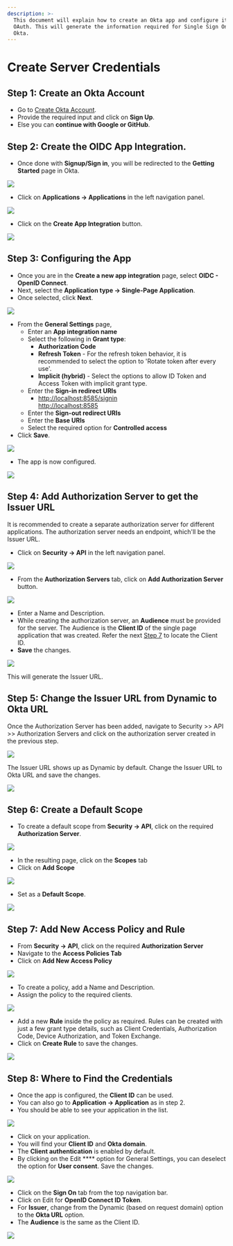 ```yaml
---
description: >-
  This document will explain how to create an Okta app and configure it for
  OAuth. This will generate the information required for Single Sign On with
  Okta.
---
```


# Create Server Credentials

## Step 1: Create an Okta Account

* Go to [Create Okta Account](https://developer.okta.com/signup/).
* Provide the required input and click on **Sign Up**.
* Else you can **continue with Google or GitHub**.

## Step 2: Create the OIDC App Integration.

* Once done with **Signup/Sign in**, you will be redirected to the **Getting Started** page in Okta.

![](<../../../docs/.gitbook/assets/image (56) (1).png>)

* Click on **Applications -> Applications** in the left navigation panel.

![](<../../../docs/.gitbook/assets/image (10) (1).png>)

* Click on the **Create App Integration** button.

![](<../../../.gitbook/assets/image (11) (1) (1) (1).png>)

## Step 3: Configuring the App

* Once you are in the **Create a new app integration** page, select **OIDC - OpenID Connect**.
* Next, select the **Application type -> Single-Page Application**.
* Once selected, click **Next**.

![](<../../../docs/.gitbook/assets/image (41) (1).png>)

* From the **General Settings** page,
  * Enter an **App integration name**
  * Select the following in **Grant type**:
    * **Authorization Code**
    * **Refresh Token** - For the refresh token behavior, it is recommended to select the option to 'Rotate token after every use'.
    * **Implicit (hybrid)** - Select the options to allow ID Token and Access Token with implicit grant type.
  * Enter the **Sign-in redirect URIs**
    * [http://localhost:8585/signin\
      http://localhost:8585](http://localhost:8585/signinhttp://localhost:8585)
  * Enter the **Sign-out redirect URIs**
  * Enter the **Base URIs**
  * Select the required option for **Controlled access**
* Click **Save**.

![](<../../../docs/.gitbook/assets/image (20) (1) (1) (1) (1) (1) (1) (1) (1).png>)

* The app is now configured.

![](<../../../docs/.gitbook/assets/image (28) (1).png>)

## Step 4: Add Authorization Server to get the Issuer URL

It is recommended to create a separate authorization server for different applications. The authorization server needs an endpoint, which'll be the Issuer URL.

* Click on **Security -> API** in the left navigation panel.

![](<../../../docs/.gitbook/assets/image (17) (1).png>)

* From the **Authorization Servers** tab, click on **Add Authorization Server** button.

![](<../../../.gitbook/assets/image (29) (1) (1) (1) (1) (1).png>)

* Enter a Name and Description.
* While creating the authorization server, an **Audience** must be provided for the server. The Audience is the **Client ID** of the single page application that was created. Refer the next [Step 7](create-server-credentials.md#step-7-where-to-find-the-credentials) to locate the Client ID.
* **Save** the changes.

![](<../../../docs/.gitbook/assets/image (32) (1).png>)

This will generate the Issuer URL.

## Step 5: Change the Issuer URL from Dynamic to Okta URL

Once the Authorization Server has been added, navigate to Security >> API >> Authorization Servers and click on the authorization server created in the previous step.

![](<../../../.gitbook/assets/image (239).png>)

The Issuer URL shows up as Dynamic by default. Change the Issuer URL to Okta URL and save the changes.

![](<../../../.gitbook/assets/image (1) (1) (2).png>)

## Step 6: Create a Default Scope

* To create a default scope from **Security -> API**, click on the required **Authorization Server**.

![](<../../../.gitbook/assets/image (71) (2).png>)

* In the resulting page, click on the **Scopes** tab
* Click on **Add Scope**

![](<../../../docs/.gitbook/assets/image (51) (1).png>)

* Set as a **Default Scope**.

![](<../../../docs/.gitbook/assets/image (73).png>)

## Step 7: Add New Access Policy and Rule

* From **Security -> API**, click on the required **Authorization Server**
* Navigate to the **Access Policies Tab**
* Click on **Add New Access Policy**

![](<../../../docs/.gitbook/assets/image (37) (1).png>)

* To create a policy, add a Name and Description.
* Assign the policy to the required clients.

![](<../../../docs/.gitbook/assets/image (2) (1) (1) (1) (1).png>)

* Add a new **Rule** inside the policy as required. Rules can be created with just a few grant type details, such as Client Credentials, Authorization Code, Device Authorization, and Token Exchange.
* Click on **Create Rule** to save the changes.

![](<../../../docs/.gitbook/assets/image (40) (1).png>)

## Step 8: Where to Find the Credentials

* Once the app is configured, the **Client ID** can be used.
* You can also go to **Application -> Application** as in step 2.
* You should be able to see your application in the list.

![](<../../../.gitbook/assets/image (35) (1) (1) (1) (1) (1) (1) (3) (6).png>)

* Click on your application.
* You will find your **Client ID** and **Okta domain**.
* The **Client authentication** is enabled by default.
* By clicking on the Edit \*\*\*\* option for General Settings, you can deselect the option for **User consent**. Save the changes.

![](<../../../.gitbook/assets/image (1) (1) (1) (1).png>)

* Click on the **Sign On** tab from the top navigation bar.
* Click on Edit for **OpenID Connect ID Token**.
* For **Issuer**, change from the Dynamic (based on request domain) option to the **Okta URL** option.
* The **Audience** is the same as the Client ID.

![](<../../../.gitbook/assets/image (5) (3).png>)
